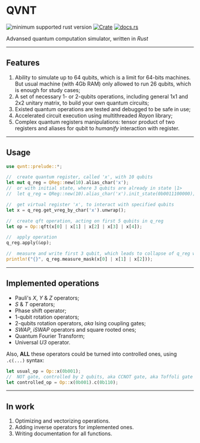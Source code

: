 # QVNT

![minimum supported rust version](https://img.shields.io/badge/rustc-1.52+-red.svg)
[![Crate](http://meritbadge.herokuapp.com/qvnt)](https://crates.io/crates/qvnt)
[![docs.rs](https://docs.rs/qvnt/badge.svg)](https://docs.rs/qvnt/)

Advansed quantum computation simulator, written in *Rust*


___
## Features
1. Ability to simulate up to 64 qubits, which is a limit for 64-bits machines.
   But usual machine (with 4Gb RAM) only allowed to run 26 qubits, which is enough for study cases;
2. A set of necessary 1- or 2-qubits operations, including general 1x1 and 2x2 unitary matrix, to build your own quantum circuits;
3. Existed quantum operations are tested and debugged to be safe in use;
4. Accelerated circuit execution using multithreaded *Rayon* library;
5. Complex quantum registers manipulations: tensor product of two registers and aliases for qubit to *humanify* interaction with register.

___
## Usage
```rust
use qvnt::prelude::*;

//  create quantum register, called 'x', with 10 qubits
let mut q_reg = QReg::new(10).alias_char('x');
//  or with initial state, where 3 qubits are already in state |1>
//  let q_reg = QReg::new(10).alias_char('x').init_state(0b0011100000);

//  get virtual register 'x', to interact with specified qubits
let x = q_reg.get_vreg_by_char('x').unwrap();

//  create qft operation, acting on first 5 qubits in q_reg
let op = Op::qft(x[0] | x[1] | x[2] | x[3] | x[4]);

//  apply operation
q_reg.apply(&op);

//  measure and write first 3 qubit, which leads to collapse of q_reg wave function
println!("{}", q_reg.measure_mask(x[0] | x[1] | x[2]));
```

___
## Implemented operations
* Pauli's *X*, *Y* & *Z* operators;
* *S* & *T* operators;
* Phase shift operator;
* 1-qubit rotation operators;
* 2-qubits rotation operators, *aka* Ising coupling gates;
* *SWAP*, *iSWAP* operators and square rooted ones;
* Quantum Fourier Transform;
* Universal *U3* operator.

Also, __ALL__ these operators could be turned into controlled ones, using ```.c(...)``` syntax:
```rust
let usual_op = Op::x(0b001);
//  NOT gate, controlled by 2 qubits, aka CCNOT gate, aka Toffoli gate
let controlled_op = Op::x(0b001).c(0b110);
```

___
## In work
1. Optimizing and vectorizing operations.
2. Adding inverse operators for implemented ones.
3. Writing documentation for all functions.
